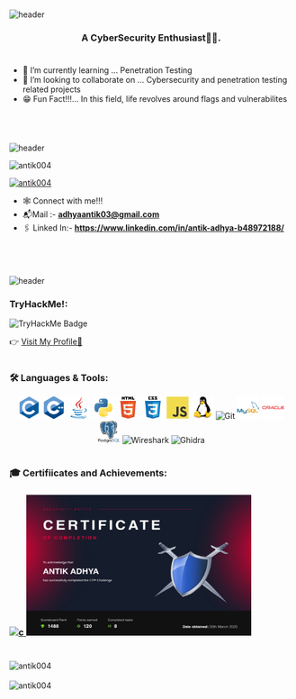 

<!--
**Antik004/Antik004** is a ✨ _special_ ✨ repository because its `README.md` (this file) appears on your GitHub profile.

Here are some ideas to get you started:-->
<h1 align="center"></h1>





 ![header](https://capsule-render.vercel.app/api?type=blur&color=gradient&customColorList=0,2,2,5,30height=100&section=header&text=Hi👋,%20I'm%20Antik%20Adhya&fontSize=50)

<h3 align="center">A CyberSecurity Enthusiast🧑‍💻.</h3>
 

 
<h1 align="center"></h1>


- 🌱 I’m currently learning ...   Penetration Testing
- 👯 I’m looking to collaborate on ... Cybersecurity and penetration testing related projects
- 😁 Fun Fact!!!... In this field, life revolves around flags and vulnerabilites

<h1 align="center"></h1>

  <br>
  
 ![header](https://capsule-render.vercel.app/api?type=waving&reversal=true&color=gradient&customColorList=0,2,2,5,30&height=100&&section=header&text=&fontSize=90)
 
<p align="left"> <img src="https://komarev.com/ghpvc/?username=antik004&label=Profile%20views&color=0e75b6&style=flat" alt="antik004" /> </p>

<p align="left"> <a href="https://github.com/ryo-ma/github-profile-trophy"><img src="https://github-profile-trophy.vercel.app/?username=antik004&theme=onedark" alt="antik004" /></a> </p>

- 🕸️ Connect with me!!!
- 📬Mail :- **adhyaantik03@gmail.com**
- 🖇️ Linked In:- **https://www.linkedin.com/in/antik-adhya-b48972188/**

<br>

<h1 align="center"></h1>

![header](https://capsule-render.vercel.app/api?type=waving&color=gradient&customColorList=0,2,2,5,30&height=100&&section=header&text=&fontSize=90)

<h3 align="left">TryHackMe!:</h3>

![TryHackMe Badge](https://raw.githubusercontent.com/Antik004/Antik004-Profile/main/assets/thm_badge.png)
        
👉  <a href="https://tryhackme.com/p/ARCEUS">Visit My Profile🚗</a>

<h1 align="center"></h1>

<h3 align="left">🛠️ Languages & Tools:</h3>

<p align="center">
  <img src="https://raw.githubusercontent.com/devicons/devicon/master/icons/c/c-original.svg" alt="C" width="40" height="40"/>
  <img src="https://raw.githubusercontent.com/devicons/devicon/master/icons/cplusplus/cplusplus-original.svg" alt="C++" width="40" height="40"/>
  <img src="https://raw.githubusercontent.com/devicons/devicon/master/icons/java/java-original.svg" alt="Java" width="40" height="40"/>
  <img src="https://raw.githubusercontent.com/devicons/devicon/master/icons/python/python-original.svg" alt="Python" width="40" height="40"/>
  <img src="https://raw.githubusercontent.com/devicons/devicon/master/icons/html5/html5-original-wordmark.svg" alt="HTML5" width="40" height="40"/>
  <img src="https://raw.githubusercontent.com/devicons/devicon/master/icons/css3/css3-original-wordmark.svg" alt="CSS3" width="40" height="40"/>
  <img src="https://raw.githubusercontent.com/devicons/devicon/master/icons/javascript/javascript-original.svg" alt="JavaScript" width="40" height="40"/>
  <img src="https://raw.githubusercontent.com/devicons/devicon/master/icons/linux/linux-original.svg" alt="Linux" width="40" height="40"/>
  <img src="https://www.vectorlogo.zone/logos/git-scm/git-scm-icon.svg" alt="Git" width="40" height="40"/>
  <img src="https://raw.githubusercontent.com/devicons/devicon/master/icons/mysql/mysql-original-wordmark.svg" alt="MySQL" width="40" height="40"/>
  <img src="https://raw.githubusercontent.com/devicons/devicon/master/icons/oracle/oracle-original.svg" alt="Oracle" width="40" height="40"/>
  <img src="https://raw.githubusercontent.com/devicons/devicon/master/icons/postgresql/postgresql-original-wordmark.svg" alt="PostgreSQL" width="40" height="40"/>
  <img src="https://upload.wikimedia.org/wikipedia/commons/d/df/Wireshark_icon.svg" alt="Wireshark" width="40" height="40"/>
  <img src="https://ghidra-sre.org/images/GHIDRA_1.png" alt="Ghidra" width="40" height="40"/>
</p>
<h1 align="center"></h1>
<h3 align="left"> 🎓 Certifiicates and Achievements:<h3>
  
<p align="left"> <a href="https://www.credly.com/badges/8f827580-7c28-4923-a2ef-059a7c535ec8/public_url" target="_blank" rel="noreferrer"> <img src="https://images.credly.com/images/0bf0f2da-a699-4c82-82e2-56dcf1f2e1c7/image.png" alt="c" width="200" height="200"/> </a>
  <a href="https://tryhackme-certificates.s3-eu-west-1.amazonaws.com/THM-FRYGAZIGPX.pdf" target="_blank" rel="noreferrer">
    <img src="https://raw.githubusercontent.com/Antik004/Antik004/main/assets/THM-HACKFINITY-2025.jpg" alt="TryHackMe Certificate" width="400" height="250"/>
  </a>
</p>
<h1 align="center"></h1>
<p>
  <img align="center" src="https://github-readme-stats.vercel.app/api/top-langs?username=antik004&show_icons=true&locale=en&layout=compact" alt="antik004"  style="object-fit: cover;" />

   <br>

   <br>
  
  <img align="center" src="https://github-readme-stats.vercel.app/api?username=antik004&show_icons=true&locale=en" alt="antik004"  style="object-fit: cover;" /> 

  
  
</p>




